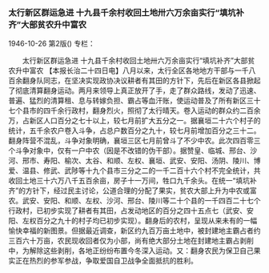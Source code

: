 ### 太行新区群运急进  十九县千余村收回土地卅六万余亩实行“填坑补齐”大部贫农升中富农

1946-10-26
第2版()
专栏：

　　太行新区群运急进
    十九县千余村收回土地卅六万余亩实行“填坑补齐”大部贫农升中富农
    【本报长治二十四日电】八月以来，太行全区各地地方干部与一千八百余翻身队同志，在坚决实现政协决议耕者有其田的方针下，先后在新区各县掀起了彻底清算翻身运动。两月来领导上真正放开了手，走了群众路线，发动了迅速、普遍、猛烈的清算租、息与转嫁负担、霸占等血汗账，使运动普及了所有新区三十七个县市的四千余行政村，翻身烈火，照彻了太行晴天。卷入运动的群众约二百余万，占新区人口百分之七十以上，较七月前扩大五分之一。据襄垣二十六个村子的统计，五千余农户卷入斗争，占总户数百分之九十，较七月前增加百分之三十二。翻身阵营不混乱，斗争对象明确，襄垣三区七月前曾斗了不少中农。此次四百零三个斗争对象中，仅有一户中农（因是不改错的伪干部）。据赞皇、临城、邢台、沙河、邢市、寿阳、榆次、太谷、和顺、左权、襄垣、武安、安阳、汤阴、陵川、博爱、温县、修武、武陟等十九个县市三分之二的一千二百十六个村不完全统计，共收回土地三十六万八千五百余亩，房子十一万间，牲口九千余头。在统一“填坑补齐”的方针下，经过民主讨论，公道合理的分配了果实，贫农大部上升为中农或富农。武安、安阳、和顺、左权、沙河、邢台、陵川等二十个县的一千四百二十七个行政村，已初步实现了耕者有其田，占发动地区的百分之四十五点七（武安、安阳、左权百分之九十的村子均已初步实现）。翻身后的农村，呈现从来未有的一幅愉快幸福的新图景。但据最近调查，新区约九百万亩土地中，被封建地主霸占者约三百六十万亩，农民现收回者仅为小部，尚有绝大部分土地在封建地主霸占剥削中，为解除这些剥削，各地正纷纷布置今冬深入运动。又：翻身农民为保卫自己果实正在热烈的参军参战，争取爱国自卫战争全面抵抗的胜利。
